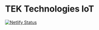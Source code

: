 # TEK Technologies IoT

[![Netlify Status](https://api.netlify.com/api/v1/badges/7af0826f-8186-4780-9995-6f36621bce63/deploy-status)](https://app.netlify.com/projects/tek-technologies-iot/deploys)
